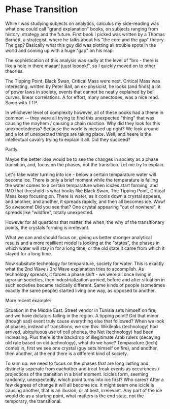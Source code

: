 # Phase Transition

While I was studying subjects on analytics, calculus my side-reading
was what one could call "grand explanation" books, on subjects ranging
from history, strategy and the future. First book I picked was written
by a Thomas Barnett, a strategist, where he talks about his "the core
and the gap" theory. The gap? Basically what this guy did was plotting
all trouble spots in the world and coming up with a huge "gap" on his
map:

The sophistication of this analysis was sadly at the level of "bro -
there is like a hole in there maaan! juust looook!", so I quickly
moved on to other theories.  

The Tipping Point, Black Swan, Critical Mass were next. Critical Mass
was interesting, written by Peter Ball, an ex-physicist, he looks (and
finds) a lot of power laws in society, events that cannot be neatly
explained by bell curves, linear correlations. A for effort, many
anectodes, was a nice read. Same with TTP.

In whichever level of complexity however, all of these books had a
theme in common -- they were all trying to find this unexpected
"thing" that was causing the mayhem / causing a chain reaction. Why
did they look for this unexpectedness? Because the world is messed up
right? We look around and a lot of unexpected things are taking
place. Well, and heere is the intellectual cavalry trying to explain
it all. Did they succeed?

Partly.

Maybe the better idea would be to see the changes in society as a
phase transition, and, focus on the phases, not the transition. Let me
try to explain.

Let's take water turning into ice - below a certain temparature water
will become ice. There is only a brief moment while the temparature is
falling the water comes to a certain temparature when icicles start
forming, and IMO that threshold is what books like Black Swan, The
Tipping Point, Critical Mass keep focusing on. There is water, as it
cools down a crystal appears, and another, and another, it spreads
rapidly, and then all becomes ice. Wow! So awesome! Did you see that?
One crystal appearing "out of nowhere", it spreads like "wildfire",
totally unexpected.

However for all questions that matter, the when, the why of the
transitionary points, the crystals forming is irrelevant.

What we can and should focus on, giving us better stronger analytical
results and a more resillient model is looking at the "states", the
phases in which water will stay in for a long time, or the old state
it came from which it stayed for a long time.

Now subsitute technology for temparature, society for water. This is
exactly what the 2nd Wave / 3rd Wave explanation tries to
accomplish. As technology spreads, it forces a phase shift - we were
all once living in agrarian societies, then industrialization arrived,
before and after situation in such societies became radically
different. Same kinds of people (sometimes exactly the same people)
started living one way, as opposed to another.

More recent example:

Situation in the Middle East. Street vendor in Tunisia sets himself on
fire, and we have dictators falling in the region. A tipping point?
Did that minor (though sad) event truly cause everything else that
followed? When we look at phases, instead of transitions, we see this:
Wikileaks (technology) had arrived, ubiquituous use of cell phones,
the Net (technology) had been increasing. Plus there is the backdrop
of illegitimate Arab rulers (decaying old rule based on old
technology), what do we have? Temparature (tech) comes in, first we
see one crystal (guy sets himself on fire), and another, then another,
at the end there is a different kind of society.

To sum up: we need to focus on the phases that are long lasting and
distinctly seperate from eachother and treat freak events as
occurences / projections of the transition in a brief moment. Icicles
form, seeming randomly, unexpectedly, which point turns into ice
first? Who cares? After a few degrees of change it will all become
ice. It might seem one icicle is causing another, that is an illusion,
or at best, irrelevant. Any part of the ice would do as a starting
point, what matters is the end state, not the temporary, the
transitional.

